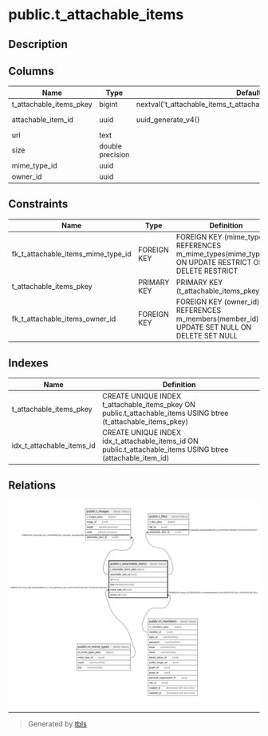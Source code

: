 # public.t_attachable_items

## Description

## Columns

| Name | Type | Default | Nullable | Children | Parents | Comment |
| ---- | ---- | ------- | -------- | -------- | ------- | ------- |
| t_attachable_items_pkey | bigint | nextval('t_attachable_items_t_attachable_items_pkey_seq'::regclass) | false |  |  |  |
| attachable_item_id | uuid | uuid_generate_v4() | false | [public.t_images](public.t_images.md) [public.t_files](public.t_files.md) |  |  |
| url | text |  | false |  |  |  |
| size | double precision |  | true |  |  |  |
| mime_type_id | uuid |  | false |  | [public.m_mime_types](public.m_mime_types.md) |  |
| owner_id | uuid |  | true |  | [public.m_members](public.m_members.md) |  |

## Constraints

| Name | Type | Definition |
| ---- | ---- | ---------- |
| fk_t_attachable_items_mime_type_id | FOREIGN KEY | FOREIGN KEY (mime_type_id) REFERENCES m_mime_types(mime_type_id) ON UPDATE RESTRICT ON DELETE RESTRICT |
| t_attachable_items_pkey | PRIMARY KEY | PRIMARY KEY (t_attachable_items_pkey) |
| fk_t_attachable_items_owner_id | FOREIGN KEY | FOREIGN KEY (owner_id) REFERENCES m_members(member_id) ON UPDATE SET NULL ON DELETE SET NULL |

## Indexes

| Name | Definition |
| ---- | ---------- |
| t_attachable_items_pkey | CREATE UNIQUE INDEX t_attachable_items_pkey ON public.t_attachable_items USING btree (t_attachable_items_pkey) |
| idx_t_attachable_items_id | CREATE UNIQUE INDEX idx_t_attachable_items_id ON public.t_attachable_items USING btree (attachable_item_id) |

## Relations

![er](public.t_attachable_items.svg)

---

> Generated by [tbls](https://github.com/k1LoW/tbls)
